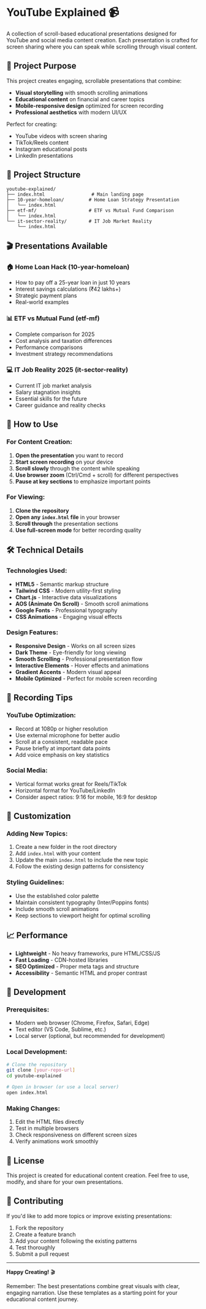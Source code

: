 # YouTube Explained 📹

A collection of scroll-based educational presentations designed for YouTube and social media content creation. Each presentation is crafted for screen sharing where you can speak while scrolling through visual content.

## 🎯 Project Purpose

This project creates engaging, scrollable presentations that combine:

- **Visual storytelling** with smooth scrolling animations
- **Educational content** on financial and career topics
- **Mobile-responsive design** optimized for screen recording
- **Professional aesthetics** with modern UI/UX

Perfect for creating:

- YouTube videos with screen sharing
- TikTok/Reels content
- Instagram educational posts
- LinkedIn presentations

## 📁 Project Structure

```
youtube-explained/
├── index.html                 # Main landing page
├── 10-year-homeloan/         # Home Loan Strategy Presentation
│   └── index.html
├── etf-mf/                   # ETF vs Mutual Fund Comparison
│   └── index.html
└── it-sector-reality/        # IT Job Market Reality
    └── index.html
```

## 🎬 Presentations Available

### 🏠 Home Loan Hack (10-year-homeloan)

- How to pay off a 25-year loan in just 10 years
- Interest savings calculations (₹42 lakhs+)
- Strategic payment plans
- Real-world examples

### 📊 ETF vs Mutual Fund (etf-mf)

- Complete comparison for 2025
- Cost analysis and taxation differences
- Performance comparisons
- Investment strategy recommendations

### 💻 IT Job Reality 2025 (it-sector-reality)

- Current IT job market analysis
- Salary stagnation insights
- Essential skills for the future
- Career guidance and reality checks

## 🚀 How to Use

### For Content Creation:

1. **Open the presentation** you want to record
2. **Start screen recording** on your device
3. **Scroll slowly** through the content while speaking
4. **Use browser zoom** (Ctrl/Cmd + scroll) for different perspectives
5. **Pause at key sections** to emphasize important points

### For Viewing:

1. **Clone the repository**
2. **Open any `index.html` file** in your browser
3. **Scroll through** the presentation sections
4. **Use full-screen mode** for better recording quality

## 🛠️ Technical Details

### Technologies Used:

- **HTML5** - Semantic markup structure
- **Tailwind CSS** - Modern utility-first styling
- **Chart.js** - Interactive data visualizations
- **AOS (Animate On Scroll)** - Smooth scroll animations
- **Google Fonts** - Professional typography
- **CSS Animations** - Engaging visual effects

### Design Features:

- **Responsive Design** - Works on all screen sizes
- **Dark Theme** - Eye-friendly for long viewing
- **Smooth Scrolling** - Professional presentation flow
- **Interactive Elements** - Hover effects and animations
- **Gradient Accents** - Modern visual appeal
- **Mobile Optimized** - Perfect for mobile screen recording

## 📱 Recording Tips

### YouTube Optimization:

- Record at 1080p or higher resolution
- Use external microphone for better audio
- Scroll at a consistent, readable pace
- Pause briefly at important data points
- Add voice emphasis on key statistics

### Social Media:

- Vertical format works great for Reels/TikTok
- Horizontal format for YouTube/LinkedIn
- Consider aspect ratios: 9:16 for mobile, 16:9 for desktop

## 🎨 Customization

### Adding New Topics:

1. Create a new folder in the root directory
2. Add `index.html` with your content
3. Update the main `index.html` to include the new topic
4. Follow the existing design patterns for consistency

### Styling Guidelines:

- Use the established color palette
- Maintain consistent typography (Inter/Poppins fonts)
- Include smooth scroll animations
- Keep sections to viewport height for optimal scrolling

## 📈 Performance

- **Lightweight** - No heavy frameworks, pure HTML/CSS/JS
- **Fast Loading** - CDN-hosted libraries
- **SEO Optimized** - Proper meta tags and structure
- **Accessibility** - Semantic HTML and proper contrast

## 🔧 Development

### Prerequisites:

- Modern web browser (Chrome, Firefox, Safari, Edge)
- Text editor (VS Code, Sublime, etc.)
- Local server (optional, but recommended for development)

### Local Development:

```bash
# Clone the repository
git clone [your-repo-url]
cd youtube-explained

# Open in browser (or use a local server)
open index.html
```

### Making Changes:

1. Edit the HTML files directly
2. Test in multiple browsers
3. Check responsiveness on different screen sizes
4. Verify animations work smoothly

## 📄 License

This project is created for educational content creation. Feel free to use, modify, and share for your own presentations.

## 🤝 Contributing

If you'd like to add more topics or improve existing presentations:

1. Fork the repository
2. Create a feature branch
3. Add your content following the existing patterns
4. Test thoroughly
5. Submit a pull request

---

**Happy Creating!** 🎬

Remember: The best presentations combine great visuals with clear, engaging narration. Use these templates as a starting point for your educational content journey.
